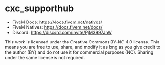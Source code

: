 # cxc_supporthub

- FiveM Docs: https://docs.fivem.net/natives/
- FiveM Natives: https://docs.fivem.net/docs/
- Discord: https://discord.com/invite/PjM3997JnW

This work is licensed under the Creative Commons BY-NC 4.0 license. This means you are free to use, share, and modify it as long as you give credit to the author (BY) and do not use it for commercial purposes (NC). Sharing under the same license is not required.
